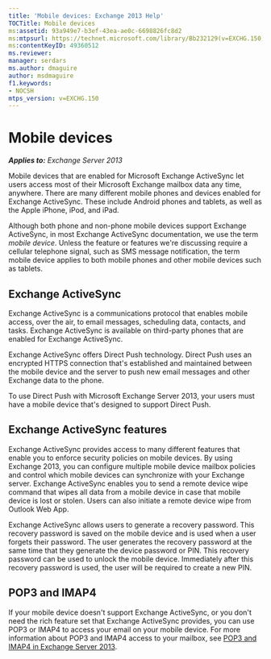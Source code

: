 ```yaml
---
title: 'Mobile devices: Exchange 2013 Help'
TOCTitle: Mobile devices
ms:assetid: 93a949e7-b3ef-43ea-ae0c-6698826fc8d2
ms:mtpsurl: https://technet.microsoft.com/library/Bb232129(v=EXCHG.150)
ms:contentKeyID: 49360512
ms.reviewer: 
manager: serdars
ms.author: dmaguire
author: msdmaguire
f1.keywords:
- NOCSH
mtps_version: v=EXCHG.150
---
```


# Mobile devices

_**Applies to:** Exchange Server 2013_

Mobile devices that are enabled for Microsoft Exchange ActiveSync let users access most of their Microsoft Exchange mailbox data any time, anywhere. There are many different mobile phones and devices enabled for Exchange ActiveSync. These include Android phones and tablets, as well as the Apple iPhone, iPod, and iPad.

Although both phone and non-phone mobile devices support Exchange ActiveSync, in most Exchange ActiveSync documentation, we use the term *mobile device*. Unless the feature or features we're discussing require a cellular telephone signal, such as SMS message notification, the term mobile device applies to both mobile phones and other mobile devices such as tablets.

## Exchange ActiveSync

Exchange ActiveSync is a communications protocol that enables mobile access, over the air, to email messages, scheduling data, contacts, and tasks. Exchange ActiveSync is available on third-party phones that are enabled for Exchange ActiveSync.

Exchange ActiveSync offers Direct Push technology. Direct Push uses an encrypted HTTPS connection that's established and maintained between the mobile device and the server to push new email messages and other Exchange data to the phone.

To use Direct Push with Microsoft Exchange Server 2013, your users must have a mobile device that's designed to support Direct Push.

## Exchange ActiveSync features

Exchange ActiveSync provides access to many different features that enable you to enforce security policies on mobile devices. By using Exchange 2013, you can configure multiple mobile device mailbox policies and control which mobile devices can synchronize with your Exchange server. Exchange ActiveSync enables you to send a remote device wipe command that wipes all data from a mobile device in case that mobile device is lost or stolen. Users can also initiate a remote device wipe from Outlook Web App.

Exchange ActiveSync allows users to generate a recovery password. This recovery password is saved on the mobile device and is used when a user forgets their password. The user generates the recovery password at the same time that they generate the device password or PIN. This recovery password can be used to unlock the mobile device. Immediately after this recovery password is used, the user will be required to create a new PIN.

## POP3 and IMAP4

If your mobile device doesn't support Exchange ActiveSync, or you don't need the rich feature set that Exchange ActiveSync provides, you can use POP3 or IMAP4 to access your email on your mobile device. For more information about POP3 and IMAP4 access to your mailbox, see [POP3 and IMAP4 in Exchange Server 2013](pop3-and-imap4-in-exchange-server-2013-exchange-2013-help.md).

